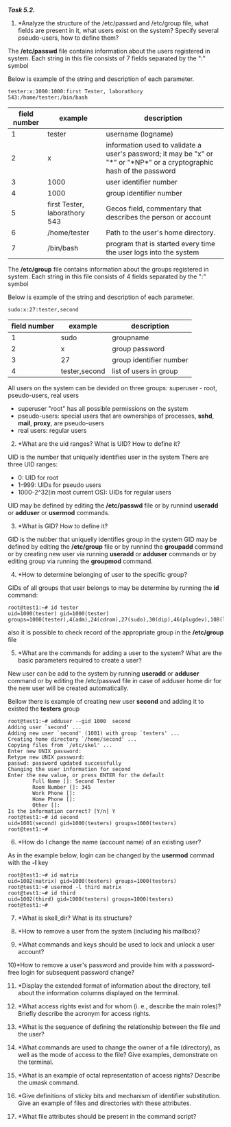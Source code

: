 ***Task 5.2.***


1) *Analyze the structure of the /etc/passwd and /etc/group file, what fields are present in it, what users exist on the system? Specify several pseudo-users, how to define them?

The **/etc/passwd** file contains information about the users registered in system.
Each string in this file consists of 7 fields separated by the ":" symbol 

Below is example of the string and description of each parameter.
```
tester:x:1000:1000:first Tester, laborathory 543:/home/tester:/bin/bash
```
field number | example | description
--- | --- | ----
1 | tester | username (logname)
2 | x |  information used to validate a user's password; it may be "x" or "\*" or "\*NP*" or a cryptographic hash of the password
3 | 1000 | user identifier number
4 | 1000 | group identifier number
5 | first Tester, laborathory 543 |Gecos field, commentary that describes the person or account
6 | /home/tester | Path to the user's home directory.
7 | /bin/bash | program that is started every time the user logs into the system

The **/etc/group** file contains information about the groups registered in system.
Each string in this file consists of 4 fields separated by the ":" symbol 

Below is example of the string and description of each parameter.
```
sudo:x:27:tester,second
```
field number | example | description
--- | --- | ----
1 | sudo | groupname
2 | x |  group password
3 | 27 | group identifier number
4 | tester,second | list of users in group

All users on the system can be devided on three groups: superuser - root, pseudo-users, real users
- superuser "root" has all possible permissions on the system
- pseudo-users: special users that are ownerships of processes, **sshd**, **mail**, **proxy**, are pseudo-users 
- real users: regular users


2) *What are the uid ranges? What is UID? How to define it?

UID is the number that uniquelly identifies user in the system
There are three UID ranges:
- 0: UID for root
- 1-999: UIDs for pseudo users
- 1000-2^32(in most current OS): UIDs for regular users

UID may be defined by editing the **/etc/passwd** file or by runnind  **useradd** or **adduser** or **usermod** commands.


3) *What is GID? How to define it?

GID is the nubber that uniquelly identifies group in the system
GID may be defined by editing the **/etc/group** file or by runnind the **groupadd** command or by creating new user via running **useradd** or **adduser** commands or by editing group via running the **groupmod** command.

4) *How to determine belonging of user to the specific group?

GIDs of all groups that user belongs to may be determine by running the **id** command:
```
root@test1:~# id tester
uid=1000(tester) gid=1000(tester) groups=1000(tester),4(adm),24(cdrom),27(sudo),30(dip),46(plugdev),108(lxd)
```
also it is possible to check record of the appropriate group in the **/etc/group** file


5) *What are the commands for adding a user to the system? What are the basic parameters required to create a user?

New user can be add to the system by running **useradd** or **adduser** command or by editing the /etc/passwd file in case of adduser home dir for the new user will be created automatically.

Bellow there is example of creating new user **second** and adding it to existed the **testers** group
```
root@test1:~# adduser --gid 1000  second
Adding user `second' ...
Adding new user `second' (1001) with group `testers' ...
Creating home directory `/home/second' ...
Copying files from `/etc/skel' ...
Enter new UNIX password:
Retype new UNIX password:
passwd: password updated successfully
Changing the user information for second
Enter the new value, or press ENTER for the default
        Full Name []: Second Tester
        Room Number []: 345
        Work Phone []:
        Home Phone []:
        Other []:
Is the information correct? [Y/n] Y
root@test1:~# id second
uid=1001(second) gid=1000(testers) groups=1000(testers)
root@test1:~#

```


6) *How do I change the name (account name) of an existing user?

As in the example below, login can be changed by the **usermod** commad with the **-l** key

```
root@test1:~# id matrix
uid=1002(matrix) gid=1000(testers) groups=1000(testers)
root@test1:~# usermod -l third matrix
root@test1:~# id third
uid=1002(third) gid=1000(testers) groups=1000(testers)
root@test1:~#
```


7) *What is skell_dir? What is its structure?




8) *How to remove a user from the system (including his mailbox)?


9) *What commands and keys should be used to lock and unlock a user account?


10)*How to remove a user's password and provide him with a password-free login for subsequent password change?


11) *Display the extended format of information about the directory, tell about the information columns displayed on the terminal.


12) *What access rights exist and for whom (i. e., describe the main roles)? Briefly describe the acronym for access rights.


13) *What is the sequence of defining the relationship between the file and the user?


14) *What commands are used to change the owner of a file (directory), as well as the mode of access to the file? Give examples, demonstrate on the terminal.


15) *What is an example of octal representation of access rights? Describe the umask command.


16) *Give definitions of sticky bits and mechanism of identifier substitution. Give an example of files and directories with these attributes.


17) *What file attributes should be present in the command script?
